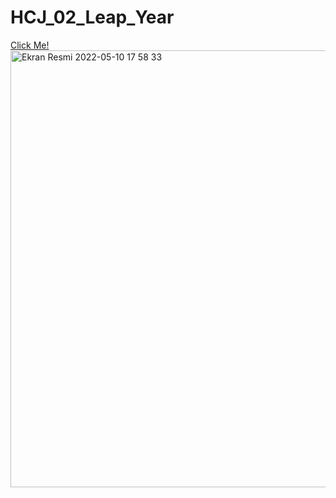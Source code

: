 # HCJ_02_Leap_Year

[Click Me!](https://brs14shn.github.io/HCJ_02_Leap_Year/)
<img width="699" alt="Ekran Resmi 2022-05-10 17 58 33" src="https://user-images.githubusercontent.com/99876715/167659318-52d93631-c1d7-49ce-8557-a6a40e5e9152.png">
